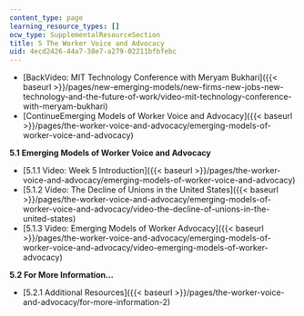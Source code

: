 ```yaml
---
content_type: page
learning_resource_types: []
ocw_type: SupplementalResourceSection
title: 5 The Worker Voice and Advocacy
uid: 4ecd2426-44a7-38e7-a279-02211bfbfebc
---
```


*   [BackVideo: MIT Technology Conference with Meryam Bukhari]({{< baseurl >}}/pages/new-emerging-models/new-firms-new-jobs-new-technology-and-the-future-of-work/video-mit-technology-conference-with-meryam-bukhari)
*   [ContinueEmerging Models of Worker Voice and Advocacy]({{< baseurl >}}/pages/the-worker-voice-and-advocacy/emerging-models-of-worker-voice-and-advocacy)

**5.1 Emerging Models of Worker Voice and Advocacy**

*   [5.1.1 Video: Week 5 Introduction]({{< baseurl >}}/pages/the-worker-voice-and-advocacy/emerging-models-of-worker-voice-and-advocacy)
*   [5.1.2 Video: The Decline of Unions in the United States]({{< baseurl >}}/pages/the-worker-voice-and-advocacy/emerging-models-of-worker-voice-and-advocacy/video-the-decline-of-unions-in-the-united-states)
*   [5.1.3 Video: Emerging Models of Worker Advocacy]({{< baseurl >}}/pages/the-worker-voice-and-advocacy/emerging-models-of-worker-voice-and-advocacy/video-emerging-models-of-worker-advocacy)

**5.2 For More Information...**

*   [5.2.1 Additional Resources]({{< baseurl >}}/pages/the-worker-voice-and-advocacy/for-more-information-2)